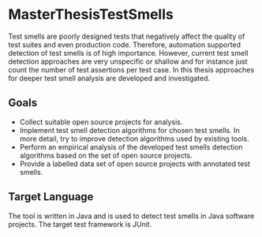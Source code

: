 # MasterThesisTestSmells

Test smells are poorly designed tests that negatively affect the quality of test suites and even production code. Therefore, automation supported detection of test smells is of high importance. However, current test smell detection approaches are very unspecific or shallow and for instance just count the number of test assertions per test case. In this thesis approaches for deeper test smell analysis are developed and investigated.

## Goals

- Collect suitable open source projects for analysis.
- Implement test smell detection algorithms for chosen test smells. In more detail, try to improve detection algorithms used by existing tools.
- Perform an empirical analysis of the developed test smells detection algorithms based on the set of open source projects.
- Provide a labelled data set of open source projects with annotated test smells.

## Target Language

The tool is written in Java and is used to detect test smells in Java software projects. The target test framework is JUnit.
